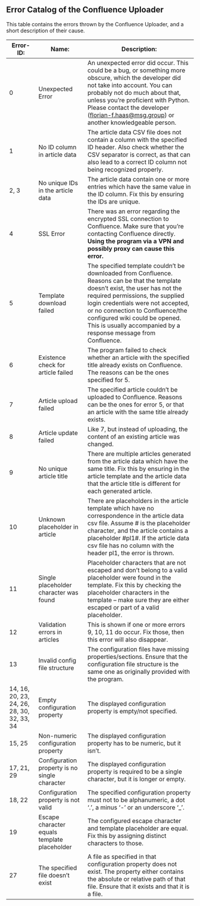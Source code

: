 ## Error Catalog of the Confluence Uploader
This table contains the errors thrown by the Confluence Uploader, and a short description of their cause.

Error-ID:|Name:|Description:
---|---|---
0|Unexpected Error|An unexpected error did occur. This could be a bug, or something more obscure, which the developer did not take into account. You can probably not do much about that, unless you’re proficient with Python. Please contact the developer (florian-f.haas@msg.group) or another knowledgeable person.
1|No ID column in article data|The article data CSV file does not contain a column with the specified ID header. Also check whether the CSV separator is correct, as that can also lead to a correct ID column not being recognized properly.
2, 3|No unique IDs in the article data|The article data contain one or more entries which have the same value in the ID column. Fix this by ensuring the IDs are unique.
4|SSL Error|There was an error regarding the encrypted SSL connection to Confluence. Make sure that you’re contacting Confluence directly. **Using the program via a VPN and possibly proxy can cause this error.**
5|Template download failed|The specified template couldn’t be downloaded from Confluence. Reasons can be that the template doesn’t exist, the user has not the required permissions, the supplied login credentials were not accepted, or no connection to Confluence/the configured wiki could be opened. This is usually accompanied by a response message from Confluence.
6|Existence check for article failed|The program failed to check whether an article with the specified title already exists on Confluence. The reasons can be the ones specified for 5.
7|Article upload failed|The specified article couldn’t be uploaded to Confluence. Reasons can be the ones for error 5, or that an article with the same title already exists.
8|Article update failed|Like 7, but instead of uploading, the content of an existing article was changed.
9|No unique article title|There are multiple articles generated from the article data which have the same title. Fix this by ensuring in the article template and the article data that the article title is different for each generated article.
10|Unknown placeholder in article|There are placeholders in the article template which have no correspondence in the article data csv file. Assume # is the placeholder character, and the article contains a placeholder #pl1#. If the article data csv file has no column with the header pl1, the error is thrown.
11|Single placeholder character was found|Placeholder characters that are not escaped and don’t belong to a valid placeholder were found in the template. Fix this by checking the placeholder characters in the template – make sure they are either escaped or part of a valid placeholder.
12|Validation errors in articles|This is shown if one or more errors 9, 10, 11 do occur. Fix those, then this error will also disappear.
13|Invalid config file structure|The configuration files have missing properties/sections. Ensure that the configuration file structure is the same one as originally provided with the program.
14, 16, 20, 23, 24, 26, 28, 30, 32, 33, 34|Empty configuration property|The displayed configuration property is empty/not specified.
15, 25|Non-numeric configuration property|The displayed configuration property has to be numeric, but it isn’t.
17, 21, 29|Configuration property is no single character|The displayed configuration property is required to be a single character, but it is longer or empty.
18, 22|Configuration property is not valid|The specified configuration property must not to be alphanumeric, a dot ‘.’, a minus ‘-’ or an underscore ‘_’.
19|Escape character equals template placeholder|The configured escape character and template placeholder are equal. Fix this by assigning distinct characters to those.
27|The specified file doesn’t exist|A file as specified in that configuration property does not exist. The property either contains the absolute or relative path of that file. Ensure that it exists and that it is a file.